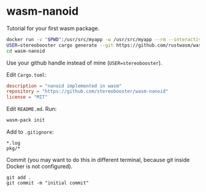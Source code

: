 # wasm-nanoid

Tutorial for your first wasm package.

```sh
docker run -v "$PWD":/usr/src/myapp -w /usr/src/myapp --rm --interactive --tty stereobooster/rust-wasm
USER=stereobooster cargo generate --git https://github.com/rustwasm/wasm-pack-template
cd wasm-nanoid
```

Use your github handle instead of mine (`USER=stereobooster`).

Edit `Cargo.toml`:

```toml
description = "nanoid implemented in wasm"
repository = "https://github.com/stereobooster/wasm-nanoid"
license = "MIT"
```

Edit `README.md`. Run:

```sh
wasm-pack init
```

Add to `.gitignore`:

```
*.log
pkg/*
```

Commit (you may want to do this in different terminal, because git inside Docker is not configured).

```
git add .
git commit -m "initial commit"
```
